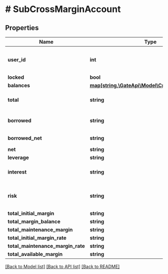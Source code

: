 # # SubCrossMarginAccount

## Properties

Name | Type | Description | Notes
------------ | ------------- | ------------- | -------------
**user_id** | **int** | Cross margin account user ID. 0 means this sub-account has not yet opened a cross margin account | [optional] 
**locked** | **bool** | Whether the account is locked | [optional] 
**balances** | [**map[string,\GateApi\Model\CrossMarginBalance]**](CrossMarginBalance.md) |  | [optional] 
**total** | **string** | Total account value in USDT, i.e., the sum of all currencies&#39; &#x60;(available+freeze)*price*discount&#x60; | [optional] 
**borrowed** | **string** | Total borrowed value in USDT, i.e., the sum of all currencies&#39; &#x60;borrowed*price*discount&#x60; | [optional] 
**borrowed_net** | **string** | Total borrowed value in USDT * leverage factor | [optional] 
**net** | **string** | Total net assets in USDT | [optional] 
**leverage** | **string** | Position leverage | [optional] 
**interest** | **string** | Total unpaid interest in USDT, i.e., the sum of all currencies&#39; &#x60;interest*price*discount&#x60; | [optional] 
**risk** | **string** | Risk rate. When it falls below 110%, liquidation will be triggered. Calculation formula: &#x60;total / (borrowed+interest)&#x60; | [optional] 
**total_initial_margin** | **string** | Total initial margin | [optional] 
**total_margin_balance** | **string** | Total margin balance | [optional] 
**total_maintenance_margin** | **string** | Total maintenance margin | [optional] 
**total_initial_margin_rate** | **string** | Total initial margin rate | [optional] 
**total_maintenance_margin_rate** | **string** | Total maintenance margin rate | [optional] 
**total_available_margin** | **string** | Total available margin | [optional] 

[[Back to Model list]](../../README.md#documentation-for-models) [[Back to API list]](../../README.md#documentation-for-api-endpoints) [[Back to README]](../../README.md)
